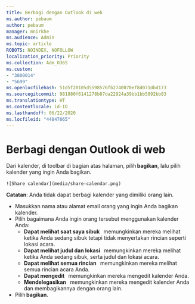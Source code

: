 ```yaml
---
title: Berbagi dengan Outlook di web
ms.author: pebaum
author: pebaum
manager: mnirkhe
ms.audience: Admin
ms.topic: article
ROBOTS: NOINDEX, NOFOLLOW
localization_priority: Priority
ms.collection: Adm_O365
ms.custom:
- "3800014"
- "5699"
ms.openlocfilehash: 51d5f20105d5598576fb2740070ef8d071dbd173
ms.sourcegitcommit: 981880f6141278b87da22924a39bb1bb5892bb83
ms.translationtype: HT
ms.contentlocale: id-ID
ms.lasthandoff: 06/22/2020
ms.locfileid: "44847065"
---
```

# <a name="sharing-with-outlook-on-the-web"></a>Berbagi dengan Outlook di web

Dari kalender, di toolbar di bagian atas halaman, pilih **bagikan**, lalu pilih kalender yang ingin Anda bagikan.

    ![Share calendar](media/share-calendar.png)

**Catatan**: Anda tidak dapat berbagi kalender yang dimiliki orang lain.

- Masukkan nama atau alamat email orang yang ingin Anda bagikan kalender.
- Pilih bagaimana Anda ingin orang tersebut menggunakan kalender Anda:
    - **Dapat melihat saat saya sibuk**   memungkinkan mereka melihat ketika Anda sedang sibuk tetapi tidak menyertakan rincian seperti lokasi acara.
    - **Dapat melihat judul dan lokasi**   memungkinkan mereka melihat ketika Anda sedang sibuk, serta judul dan lokasi acara.
    - **Dapat melihat semua rincian**   memungkinkan mereka melihat semua rincian acara Anda.
    - **Dapat mengedit**   memungkinkan mereka mengedit kalender Anda.
    - **Mendelegasikan**   memungkinkan mereka mengedit kalender Anda dan membagikannya dengan orang lain.
- Pilih **bagikan**.
